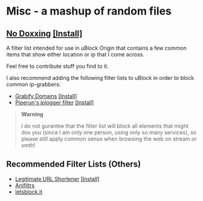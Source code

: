 # Misc - a mashup of random files

## [No Doxxing](https://github.com/Adolar0042/misc/blob/main/no-doxxing.txt) [[Install]](https://subscribe.adblockplus.org/?location=https://raw.githubusercontent.com/Adolar0042/misc/main/no-doxxing.txt&title=No%20Doxxing)

A filter list intended for use in uBlock Origin that contains a few common items that show either location or ip that I come across.

Feel free to contribute stuff you find to it.

I also recommend adding the following filter lists to uBlock in order to block common ip-grabbers:

- [Grabify Domains](https://gist.githubusercontent.com/M-rcus/9af3207273bf5d30b28c2e3892f1a412/raw/fa69c2cec0a58c0b5d10f7addf5ec90c962b5eff/Grabify_Domains.txt) [[Install]](https://subscribe.adblockplus.org/?location=https://gist.githubusercontent.com/M-rcus/9af3207273bf5d30b28c2e3892f1a412/raw/fa69c2cec0a58c0b5d10f7addf5ec90c962b5eff/Grabify_Domains.txt&title=Grabify%20Domains)
- [Piperun's iplogger filter](https://raw.githubusercontent.com/piperun/iploggerfilter/master/filterlist) [[Install]](https://subscribe.adblockplus.org/?location=https://raw.githubusercontent.com/piperun/iploggerfilter/master/filterlist&title=Piperun%27s%20iplogger%20filter)

> **Warning**
>
> I do not gurantee that the filter list will block all elements that might dox you (since I am only one person, using only so many services), so please still apply common sense when browsing the web on stream or smth!

## Recommended Filter Lists (Others)

- [Legitimate URL Shortener](https://raw.githubusercontent.com/DandelionSprout/adfilt/master/LegitimateURLShortener.txt) [[Install]](https://subscribe.adblockplus.org/?location=https://raw.githubusercontent.com/DandelionSprout/adfilt/master/LegitimateURLShortener.txt&title=Legitimate%20URL%20Shortener)
- [Anifiltrs](https://github.com/Karmesinrot/Anifiltrs)
- [letsblock.it](https://letsblock.it)
